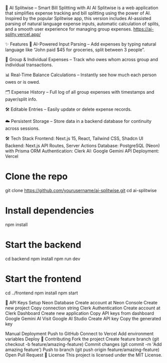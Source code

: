 💸 AI Splitwise – Smart Bill Splitting with AI
AI Splitwise is a web application that simplifies expense tracking and bill splitting using the power of AI. Inspired by the popular Splitwise app, this version includes AI-assisted parsing of natural language expense inputs, automatic calculation of splits, and a smooth user experience for managing group expenses.
https://ai-splity.vercel.app/

✨ Features
🧠 AI-Powered Input Parsing – Add expenses by typing natural language like “John paid $45 for groceries, split between 3 people”.

👥 Group & Individual Expenses – Track who owes whom across group and individual transactions.

📊 Real-Time Balance Calculations – Instantly see how much each person owes or is owed.

🗂️ Expense History – Full log of all group expenses with timestamps and payer/split info.

🛠️ Editable Entries – Easily update or delete expense records.

☁️ Persistent Storage – Store data in a backend database for continuity across sessions.

🛠 Tech Stack
Frontend: Next.js 15, React, Tailwind CSS, Shadcn UI
Backend: Next.js API Routes, Server Actions
Database: PostgreSQL (Neon) with Prisma ORM
Authentication: Clerk
AI: Google Gemini API
Deployment: Vercel


# Clone the repo
git clone https://github.com/yourusername/ai-splitwise.git
cd ai-splitwise

# Install dependencies
npm install

# Start the backend
cd backend
npm install
npm run dev

# Start the frontend
cd ../frontend
npm install
npm start

🔑 API Keys Setup
Neon Database
Create account at Neon Console
Create new project
Copy connection string
Clerk Authentication
Create account at Clerk Dashboard
Create new application
Copy API keys from dashboard
Google Gemini AI
Visit Google AI Studio
Create API key
Copy the generated key

Manual Deployment
Push to GitHub
Connect to Vercel
Add environment variables
Deploy
🤝 Contributing
Fork the project
Create feature branch (git checkout -b feature/amazing-feature)
Commit changes (git commit -m 'Add amazing feature')
Push to branch (git push origin feature/amazing-feature)
Open Pull Request
📄 License
This project is licensed under the MIT License.









